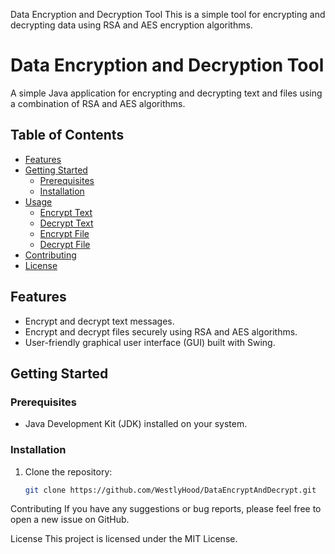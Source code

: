Data Encryption and Decryption Tool
This is a simple tool for encrypting and decrypting data using RSA and AES encryption algorithms.

# Data Encryption and Decryption Tool

A simple Java application for encrypting and decrypting text and files using a combination of RSA and AES algorithms.

## Table of Contents

- [Features](#features)
- [Getting Started](#getting-started)
  - [Prerequisites](#prerequisites)
  - [Installation](#installation)
- [Usage](#usage)
  - [Encrypt Text](#encrypt-text)
  - [Decrypt Text](#decrypt-text)
  - [Encrypt File](#encrypt-file)
  - [Decrypt File](#decrypt-file)
- [Contributing](#contributing)
- [License](#license)

## Features

- Encrypt and decrypt text messages.
- Encrypt and decrypt files securely using RSA and AES algorithms.
- User-friendly graphical user interface (GUI) built with Swing.

## Getting Started

### Prerequisites

- Java Development Kit (JDK) installed on your system.

### Installation

1. Clone the repository:

   ```bash
   git clone https://github.com/WestlyHood/DataEncryptAndDecrypt.git


Contributing
If you have any suggestions or bug reports, please feel free to open a new issue on GitHub.

License
This project is licensed under the MIT License.
